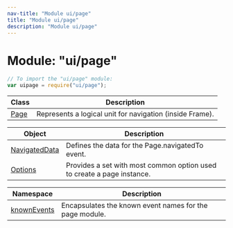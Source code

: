 ```yaml
---
nav-title: "Module ui/page"
title: "Module ui/page"
description: "Module ui/page"
---
```

# Module: "ui/page"

``` JavaScript
// To import the "ui/page" module:
var uipage = require("ui/page");
```

Class | Description
------|------------
[Page](../../ui/page/Page.md) | Represents a logical unit for navigation (inside Frame).

Object | Description
------|------------
[NavigatedData](../../ui/page/NavigatedData.md) | Defines the data for the Page.navigatedTo event.
[Options](../../ui/page/Options.md) | Provides a set with most common option used to create a page instance.

Namespace | Description
------|------------
[knownEvents](../../ui/page/knownEvents/) | Encapsulates the known event names for the page module.